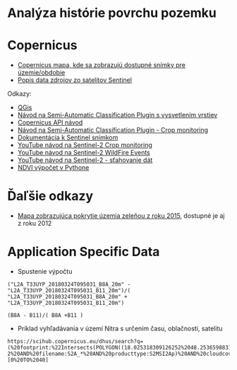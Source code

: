 # Analýza histórie povrchu pozemku

# Copernicus
* [Copernicus mapa, kde sa zobrazujú dostupné snímky pre územie/obdobie](https://scihub.copernicus.eu/dhus/#/home)
* [Popis data zdrojov zo satelitov Sentinel](https://sentinel.esa.int/web/sentinel/sentinel-data-access/typologies-and-services)



Odkazy:
* [QGis](https://www.qgis.org/en/site/)
* [Návod na Semi-Automatic Classification Plugin s vysvetlením vrstiev](https://fromgistors.blogspot.com/2015/10/search-download-sentinel-2.html)
* [Copernicus API návod](https://scihub.copernicus.eu/userguide/5APIsAndBatchScripting)
* [Návod na Semi-Automatic Classification Plugin - Crop monitoring](http://www.digital-geography.com/using-sentinel-2-for-crop-monitoring/)
* [Dokumentácia k Sentinel snímkom](https://earth.esa.int/web/sentinel/technical-guides/sentinel-2-msi/level-2a/product-formatting)
* [YouTube návod na Sentinel-2 Crop monitoring](https://www.youtube.com/watch?v=1T7oN5_BURA)
* [YouTube návod na Sentinel-2 WildFire Events](https://www.youtube.com/watch?v=f6O5A8RSM0c)
* [YouTube návod na Sentinel-2 - sťahovanie dát](https://www.youtube.com/watch?v=AFXfh7zCBxY)
* [NDVI výpočet v Pythone](http://neondataskills.org/HDF5/calc-ndvi-python/)


# Ďaľšie odkazy

* [Mapa zobrazujúca pokrytie územia zeleňou z roku 2015](https://land.copernicus.eu/pan-european/high-resolution-layers/forests/tree-cover-density/status-maps/2015/view), dostupné je aj z roku 2012




# Application Specific Data
* Spustenie výpočtu
```
("L2A_T33UYP_20180324T095031_B8A_20m" - "L2A_T33UYP_20180324T095031_B11_20m")/( "L2A_T33UYP_20180324T095031_B8A_20m" + "L2A_T33UYP_20180324T095031_B11_20m")
```

```
(B8A - B11)/( B8A +B11 )
```

* Príklad vyhľadávania v území Nitra s určením času, oblačnosti, satelitu

```
https://scihub.copernicus.eu/dhus/search?q=(%20footprint:%22Intersects(POLYGON((18.025318309126252%2048.25365988314252,17.945005267006067%2048.18825958525136,18.043165651819628%2048.18825958525136,18.025318309126252%2048.25365988314252,18.025318309126252%2048.25365988314252)))%22)%20AND%20(platformname:Sentinel-2%20AND%20filename:S2A_*%20AND%20producttype:S2MSI2Ap)%20AND%20cloudcoverpercentage:[0%20TO%2040]
```
